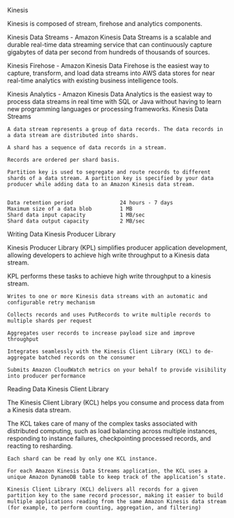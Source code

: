 Kinesis

Kinesis is composed of stream, firehose and analytics components.

Kinesis Data Streams - Amazon Kinesis Data Streams is a scalable and durable real-time data streaming service that can continuously capture gigabytes of data per second from hundreds of thousands of sources.

Kinesis Firehose - Amazon Kinesis Data Firehose is the easiest way to capture, transform, and load data streams into AWS data stores for near real-time analytics with existing business intelligence tools.

Kinesis Analytics - Amazon Kinesis Data Analytics is the easiest way to process data streams in real time with SQL or Java without having to learn new programming languages or processing frameworks.
Kinesis Data Streams

    A data stream represents a group of data records. The data records in a data stream are distributed into shards.

    A shard has a sequence of data records in a stream.

    Records are ordered per shard basis.

    Partition key is used to segregate and route records to different shards of a data stream. A partition key is specified by your data producer while adding data to an Amazon Kinesis data stream.

  	 
    Data retention period 	            24 hours - 7 days
    Maximum size of a data blob 	    1 MB
    Shard data input capacity 	        1 MB/sec
    Shard data output capacity 	        2 MB/sec

Writing Data
Kinesis Producer Library

Kinesis Producer Library (KPL) simplifies producer application development, allowing developers to achieve high write throughput to a Kinesis data stream.

KPL performs these tasks to achieve high write throughput to a kinesis stream.

    Writes to one or more Kinesis data streams with an automatic and configurable retry mechanism

    Collects records and uses PutRecords to write multiple records to multiple shards per request

    Aggregates user records to increase payload size and improve throughput

    Integrates seamlessly with the Kinesis Client Library (KCL) to de-aggregate batched records on the consumer

    Submits Amazon CloudWatch metrics on your behalf to provide visibility into producer performance

Reading Data
Kinesis Client Library

The Kinesis Client Library (KCL) helps you consume and process data from a Kinesis data stream.

The KCL takes care of many of the complex tasks associated with distributed computing, such as load balancing across multiple instances, responding to instance failures, checkpointing processed records, and reacting to resharding.

    Each shard can be read by only one KCL instance.

    For each Amazon Kinesis Data Streams application, the KCL uses a unique Amazon DynamoDB table to keep track of the application’s state.

    Kinesis Client Library (KCL) delivers all records for a given partition key to the same record processor, making it easier to build multiple applications reading from the same Amazon Kinesis data stream (for example, to perform counting, aggregation, and filtering)

